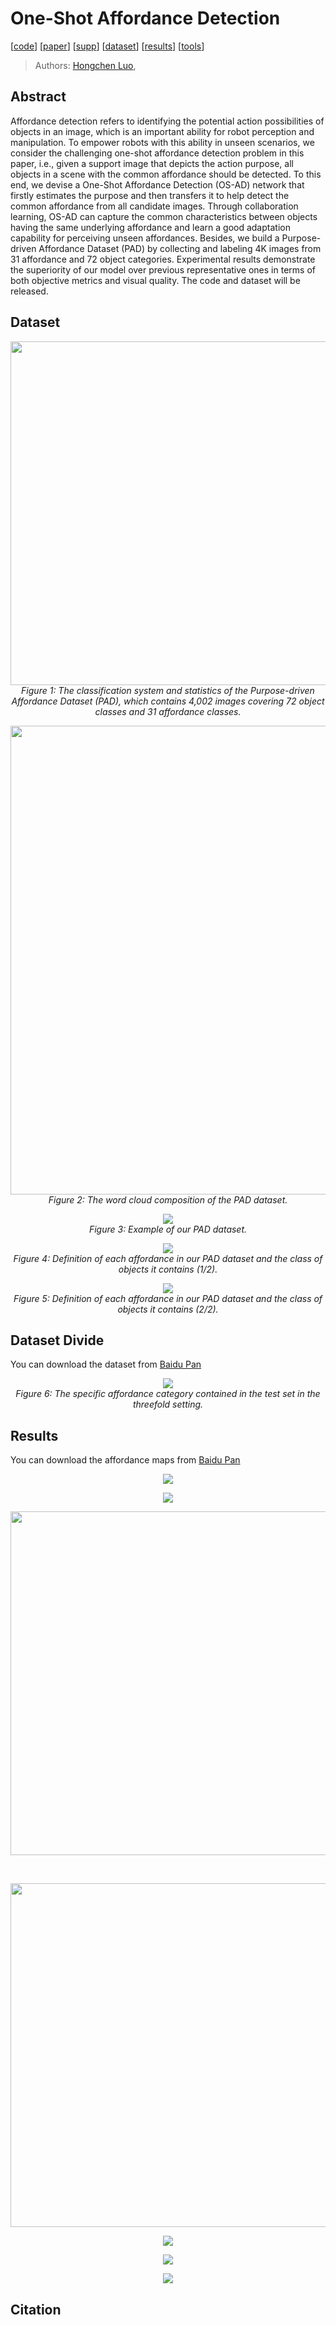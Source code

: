 # One-Shot Affordance Detection
[[code]()]
[[paper]()]
[[supp]()]
[[dataset]()]
[[results]()]
[[tools]()]
> Authors:
> [Hongchen Luo](),

## Abstract
Affordance detection refers to identifying the potential action possibilities of objects in an image, which is an important ability for robot perception and manipulation. To empower robots with this ability in unseen scenarios, we consider the challenging one-shot affordance detection problem in this paper, i.e., given a support image that depicts the action purpose, all objects in a scene with the common affordance should be detected. To this end, we devise a One-Shot Affordance Detection (OS-AD) network that firstly estimates the purpose and then transfers it to help detect the common affordance from all candidate images. Through collaboration learning, OS-AD can capture the common characteristics between objects having the same underlying affordance and learn a good adaptation capability for perceiving unseen affordances. Besides, we build a Purpose-driven Affordance Dataset (PAD) by collecting and labeling 4K images from 31 affordance and 72 object categories. Experimental results demonstrate the superiority of our model over previous representative ones in terms of both objective metrics and visual quality. The code and dataset will be released.

## Dataset
<p align="center">
    <img src="./img/fig_1.png" width="550"/> <br />
    <em> 
    Figure 1: The classification system and statistics of the Purpose-driven Affordance Dataset (PAD), which contains 4,002 images covering 72 object classes and 31 affordance classes.
    </em>
</p>

<p align="center">
    <img src="./img/fig_2.png" width="750"/> <br />
    <em> 
    Figure 2: The word cloud composition of the PAD dataset.
    </em>
</p>

<p align="center">
    <img src="./img/s_fig_1.png"/> <br />
    <em> 
    Figure 3: Example of our PAD dataset.
    </em>
</p>


<p align="center">
    <img src="./img/fig_3.png"/> <br />
    <em> 
    Figure 4: Definition of each affordance in our PAD dataset and the class of objects it contains (1/2).
    </em>
</p>


<p align="center">
    <img src="./img/fig_4.png"/> <br />
    <em> 
    Figure 5: Definition of each affordance in our PAD dataset and the class of objects it contains (2/2).
    </em>
</p>

## Dataset Divide 
You can download the dataset from [Baidu Pan]()
<p align="center">
    <img src="./img/fig_5.png"/> <br />
    <em> 
    Figure 6:  The specific affordance category contained in the test set in the threefold setting.
    </em>
</p>

## Results
You can download the affordance maps from [Baidu Pan]()
<p align="center">
    <img src="./img/fig_6.png"/> <br />
    <em>
    </em>
</p>

<p align="center">
    <img src="./img/fig_7.png"/> <br />
    <em>
    </em>
</p>

<p align="left">
    <img src="./img/fig_8.png" width="550"/> <br />
    <em>
    </em>
</p>

<p align="left>
    <img src="./img/fig_9.png" width="550"/> <br />
    <em>
    </em>
</p>
<p align="left">
    <img src="./img/fig_10.png" width="550"/> <br />
    <em>
    </em>
</p>

<p align="center">
    <img src="./img/s_fig_2.png"/> <br />
    <em>
    </em>
</p>

<p align="center">
    <img src="./img/s_fig_3.png"/> <br />
    <em>
    </em>
</p>

<p align="center">
    <img src="./img/s_fig_4.png"/> <br />
    <em>
    </em>
</p>



## Citation
